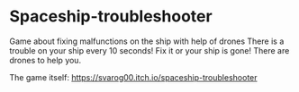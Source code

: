 # Spaceship-troubleshooter
Game about fixing malfunctions on the ship with help of drones
There is a trouble on your ship every 10 seconds! Fix it or your ship is gone! There are drones to help you.

The game itself:
https://svarog00.itch.io/spaceship-troubleshooter
